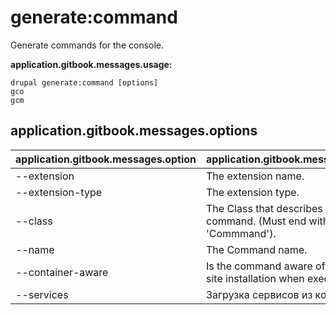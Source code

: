 # generate:command
Generate commands for the console.

**application.gitbook.messages.usage:**
```
drupal generate:command [options]
gco
gcm
```

## application.gitbook.messages.options
application.gitbook.messages.option | application.gitbook.messages.details
-------|-------------
--extension | The extension name.
--extension-type | The extension type.
--class | The Class that describes the command. (Must end with the word 'Commmand').
--name | The Command name.
--container-aware | Is the command aware of the drupal site installation when executed
--services | Загрузка сервисов из контейнера.
